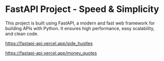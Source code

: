 <!-- uv init
uv add fastapi [standard] fastapi install ho jayegi ye ek python ka api ka frame work hy
do api banayenge ek
side hustle or ek money quotes
fastapi dev main.py
 -->

# FastAPI Project - Speed & Simplicity

This project is built using FastAPI, a modern and fast web framework for building APIs with Python. It ensures high performance, easy scalability, and clean code.

https://fastapi-api.vercel.app/side_hustles

https://fastapi-api.vercel.app/money_quotes

